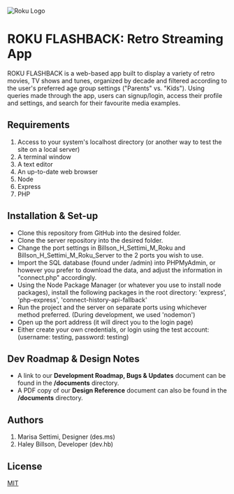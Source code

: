 ![Roku Logo](https://www.ipoboutique.com/blog/wp-content/uploads/2017/09/Screen-Shot-2017-09-22-at-4.05.57-PM.png)

# ROKU FLASHBACK: Retro Streaming App

ROKU FLASHBACK is a web-based app built to display a variety of retro movies, TV shows and tunes, organized by decade and filtered according to the user's preferred age group settings ("Parents" vs. "Kids"). Using queries made through the app, users can signup/login, access their profile and settings, and search for their favourite media examples. 

## Requirements
1. Access to your system's localhost directory (or another way to test the site on a local server)
2. A terminal window 
3. A text editor 
4. An up-to-date web browser
5. Node 
6. Express
7. PHP 

## Installation & Set-up

- Clone this repository from GitHub into the desired folder.
- Clone the server repository into the desired folder. 
- Change the port settings in Billson_H_Settimi_M_Roku and Billson_H_Settimi_M_Roku_Server to the 2 ports you wish to use. 
- Import the SQL database (found under /admin) into PHPMyAdmin, or however you prefer to download the data, and adjust the information in "connect.php" accordingly. 
- Using the Node Package Manager (or whatever you use to install node packages), install the following packages in the root directory: 'express', 'php-express', 'connect-history-api-fallback' 
- Run the project and the server on separate ports using whichever method preferred. (During development, we used 'nodemon')
- Open up the port address (it will direct you to the login page)
- Either create your own credentials, or login using the test account: (username: testing, password: testing)

## Dev Roadmap & Design Notes 

- A link to our **Development Roadmap, Bugs & Updates** document can be found in the **/documents** directory.  
- A PDF copy of our **Design Reference** document can also be found in the **/documents** directory. 

## Authors
1. Marisa Settimi, Designer (des.ms)
2. Haley Billson, Developer (dev.hb)

## License
[MIT](https://choosealicense.com/licenses/mit/)
